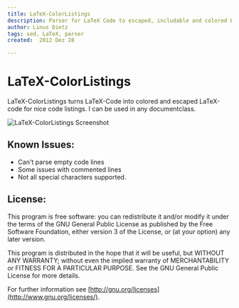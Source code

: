 ```yaml
---
title: LaTeX-ColorListings
description: Parser for LaTeX Code to escaped, includable and colored LaTeX code
author: Linus Dietz
tags: sed, LaTeX, parser 
created:  2012 Dez 28

---
```


LaTeX-ColorListings
===================
LaTeX-ColorListings turns LaTeX-Code into colored and escaped LaTeX-code for nice code listings. I can be used in any documentclass.

![LaTeX-ColorListings Screenshot](https://github.com/lynyus/LaTeX-ColorListings/blob/master/screenshot.png)

Known Issues:
------------------
* Can't parse empty code lines
* Some issues with commented lines
* Not all special characters supported. 

License:
-----------------

This program is free software: you can redistribute it and/or modify it under the terms of the GNU General Public License as published by the Free Software Foundation, either version 3 of the License, or (at your option) any later version.

This program is distributed in the hope that it will be useful, but WITHOUT ANY WARRANTY; without even the implied warranty of MERCHANTABILITY or FITNESS FOR A PARTICULAR PURPOSE.  See the GNU General Public License for more details.

For further information see [http://gnu.org/licenses](http://www.gnu.org/licenses/).
